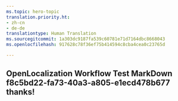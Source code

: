 ```yaml
---
ms.topic: hero-topic
translation.priority.ht:
- zh-cn
- de-de
translationtype: Human Translation
ms.sourcegitcommit: 1a303dc9187fa539c60781e71d7164dbc8668043
ms.openlocfilehash: 917628c78f36ef75b414594c8cba4cea0c23765d

---
```

## OpenLocalization Workflow Test MarkDown f8c5bd22-fa73-40a3-a805-e1ecd478b677 thanks!



<!--HONumber=Jul16_HO3-->


